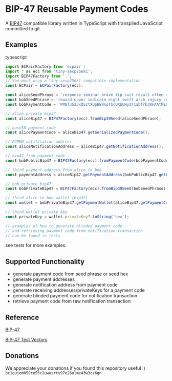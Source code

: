 # BIP-47 Reusable Payment Codes

A [BIP47](https://github.com/bitcoin/bips/blob/master/bip-0047.mediawiki) compatible library written in TypeScript with transpiled JavaScript committed to git.

## Examples
typescript

```typescript
import ECPairFactory from 'ecpair';
import * as ecc from 'tiny-secp256k1';
import BIP47Factory from '.';
// You must wrap a tiny-secp256k1 compatible implementation
const ECPair = ECPairFactory(ecc);

const aliceSeedPhrase = 'response seminar brave tip suit recall often sound stick owner lottery motion';
const bobSeedPhrase = 'reward upper indicate eight swift arch injury crystal super wrestle already dentist';
const bobPaymentCode = 'PM8TJS2JxQ5ztXUpBBRnpTbcUXbUHy2T1abfrb3KkAAtMEGNbey4oumH7Hc578WgQJhPjBxteQ5GHHToTYHE3A1w6p7tU6KSoFmWBVbFGjKPisZDbP97';

// alice private bip47
const aliceBip47 = BIP47Factory(ecc).fromBip39Seed(aliceSeedPhrase);

// base58 payment code
const alicePaymentCode = aliceBip47.getSerializedPaymentCode();

// P2PKH notification address
const aliceNotificationAddress = aliceBip47.getNotificationAddress();

// bip47 from payment code
const bobPublicBip47 = BIP47Factory(ecc).fromPaymentCode(bobPaymentCode);

// third payment address from alice to bob
const paymentAddress = aliceBip47.getPaymentAddress(bobPublicBip47.getPaymentCodeNode(), 2);

// bob private bip47
const bobPrivateBip47 = BIP47Factory(ecc).fromBip39Seed(bobSeedPhrase);

// third alice to bob wallet (bip32)
const wallet = bobPrivateBip47.getPaymentWallet(aliceBip47.getPaymentCodeNode(), 2);

// third wallet private key
const privateKey = wallet.privateKey?.toString('hex');

// examples of how to generate blinded payment code
// and retrieving payment code from notification transaction
// can be found in tests

```

see tests for more examples.


## Supported Functionality
- generate payment code from seed phrase or seed hex
- generate payment addresses
- generate notification address from payment code
- generate receiving addresses/privateKeys for a payment code
- generate blinded payment code for notification transaction
- retrieve payment code from raw notification transaction


## Reference
[BIP-47](https://github.com/bitcoin/bips/blob/master/bip-0047.mediawiki)

[BIP-47 Test Vectors](https://gist.github.com/SamouraiDev/6aad669604c5930864bd)

## Donations
We appreciate your donations if you found this repository useful :)
`bc1qujem059ce55c2uwusrtv97e26ulmz43w3cz6gn`
